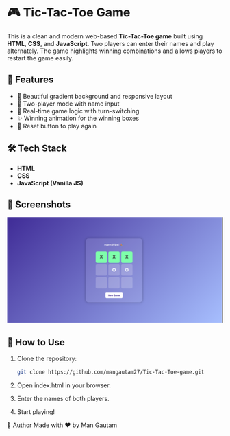 # 🎮 Tic-Tac-Toe Game

This is a clean and modern web-based **Tic-Tac-Toe game** built using **HTML**, **CSS**, and **JavaScript**. Two players can enter their names and play alternately. The game highlights winning combinations and allows players to restart the game easily.

## 🚀 Features

- 🎨 Beautiful gradient background and responsive layout
- 👤 Two-player mode with name input
- 🧠 Real-time game logic with turn-switching
- ✨ Winning animation for the winning boxes
- 🔁 Reset button to play again

## 🛠️ Tech Stack

- **HTML**
- **CSS**
- **JavaScript (Vanilla JS)**

## 📸 Screenshots

![Tic-Tac-Toe Screenshot](screenshot.png) <!-- (You can add a screenshot.png file here later) -->

## 📂 How to Use

1. Clone the repository:
   ```bash
   git clone https://github.com/mangautam27/Tic-Tac-Toe-game.git
2. Open index.html in your browser.

3. Enter the names of both players.

4. Start playing!

🙌 Author
Made with ❤️ by Man Gautam
